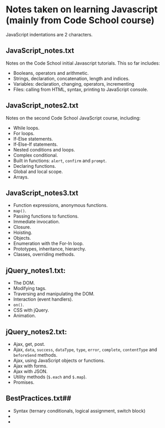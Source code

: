 # Notes taken on learning Javascript (mainly from Code School course) #

JavaScript indentations are 2 characters.

## JavaScript_notes.txt ##

Notes on the Code School initial Javascript tutorials. This so far includes:

* Booleans, operators and arithmetic.
* Strings, declaration, concatenation, length and indices.
* Variables: declaration, changing, operators, incrementing
* Files: calling from HTML, syntax, printing to JavaScript console.

## JavaScript_notes2.txt ##

Notes on the second Code School JavaScript course, including:

* While loops.
* For loops.
* If-Else statements.
* If-Else-If statements.
* Nested conditions and loops.
* Complex conditional.
* Built in functions: `alert`, `confirm` and `prompt`.
* Declaring functions.
* Global and local scope.
* Arrays.

## JavaScript_notes3.txt ##

* Function expressions, anonymous functions.
* `map()`.
* Passing functions to functions.
* Immediate invocation.
* Closure.
* Hoisting.
* Objects.
* Enumeration with the For-In loop.
* Prototypes, inheritance, hierarchy.
* Classes, overriding methods.

## jQuery_notes1.txt: ##

* The DOM.
* Modifying tags.
* Traversing and manipulating the DOM.
* Interaction (event handlers).
* `on()`.
* CSS with jQuery.
* Animation.

## jQuery_notes2.txt: ##

* Ajax, get, post.
* Ajax, `data`, `success`, `dataType`, `type`, `error`, `complete`, `contentType` and `beforeSend` methods.
* Ajax, using JavaScript objects or functions.
* Ajax with forms.
* Ajax with JSON.
* Utility methods (`$.each` and `$.map`).
* Promises.

## BestPractices.txt##

* Syntax (ternary conditionals, logical assignment, switch block)
* 
*